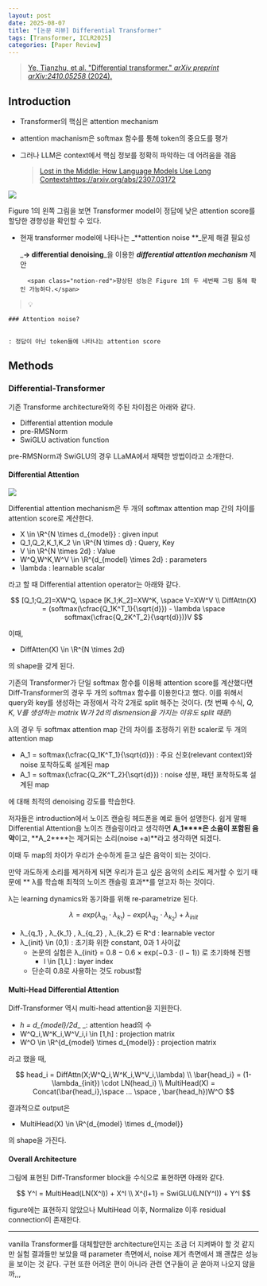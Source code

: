```yaml
---
layout: post
date: 2025-08-07
title: "[논문 리뷰] Differential Transformer"
tags: [Transformer, ICLR2025]
categories: [Paper Review]
---
```


> [Ye, Tianzhu, et al. "Differential transformer." ](https://arxiv.org/abs/2410.05258)[_arXiv preprint arXiv:2410.05258_](https://arxiv.org/abs/2410.05258)[ (2024).](https://arxiv.org/abs/2410.05258)



## Introduction

- Transformer의 핵심은 attention mechanism
- attention machanism은 softmax 함수를 통해 token의 중요도를 평가
- 그러나 LLM은 context에서 핵심 정보를 정확히 파악하는 데 어려움을 겪음

	> [Lost in the Middle: How Language Models Use Long Contextshttps://arxiv.org/abs/2307.03172](https://arxiv.org/abs/2307.03172)


![](https://prod-files-secure.s3.us-west-2.amazonaws.com/542b861c-36a8-4051-84e5-8804b6728dba/9083ea56-691a-4752-ae26-47f403431ac8/image.png?X-Amz-Algorithm=AWS4-HMAC-SHA256&X-Amz-Content-Sha256=UNSIGNED-PAYLOAD&X-Amz-Credential=ASIAZI2LB4666NSDFP4W%2F20250825%2Fus-west-2%2Fs3%2Faws4_request&X-Amz-Date=20250825T081308Z&X-Amz-Expires=3600&X-Amz-Security-Token=IQoJb3JpZ2luX2VjEAAaCXVzLXdlc3QtMiJIMEYCIQCSANq7ebF0o9hofi9%2BX8TWdWfr57nYYjBgfa6K5X5dwgIhALvD6%2B7N%2F3DI5ChYdJinv6Ji15wTgIJVq7H0PsiyxRlWKv8DCFgQABoMNjM3NDIzMTgzODA1Igw4u4V1bNQji8%2BBfXgq3ANLUpfkWZDR2aW6cr5djn1lbZxXc%2B%2BBVsd%2BpV%2Banv528HOLAz2Qd%2BK5VIUurE4WJz4Nd9gkVLSE5UcR8eLAN2A%2FXBX1QdxD4UwMGbUNQ1HDSzfWQbaVMFfEGciSPrb8%2FUSaEQX7k37mbHaz5UeJmAl9UiUpQT91ZJyDfgg60etNjDmrdCol0b6dKmTn632Wt14cuZXC6091Udgry2PXvy%2BiBxRYldLTPhKk2E33NqCr88FOep%2F9pbaSOtT5KUvJBGAN%2B10wcfPk85g7CR1cSQ%2B2duKDyhVagkszNK2c6id1wwHnpWgXKHhDdmsSTmjWSgRNCHQsebeHasLhD1RG6N3CYW8e7hBnCHsL68yoZ42Fj%2BtdAfrde4aFo1H0Ck%2BADLpx3oGJX8%2FC%2F%2FB12k2xnIWIMJ%2B6vdS3oPvOFCP2AgfiUBdM%2ByHnwR8x8RaP9YiLPYJJsLcEcQ0%2B%2BkRihDAJ%2BvjPIXeG8ix%2FOOykie5HwXXqJpY7Or2hET4HtFUEv8zapKVa7%2FeGSKF8rrd5%2BtVkpJfbmB3Yi3VvncJXWGsn%2Fah4J4daUZuHMRDca2zMIb6Kcs3CYBeaJ6btbttl3KhjAfZuaDwPNfU43YAVv%2Bzp84n%2BWakEKJriH4zATKXDuzC%2BnLDFBjqkAa4jDnHMPAqEf7gK4O55NEjpvEAPgWXEpnaP%2BNOqj4VtNRyKLxIFJD8CXcf%2BYYQc7S80qC3TxT%2FBwFcqonylqrow6r%2F8aJDp5o1QbuybDgzyTYkWsjE3FI62o2UD25dyBvhwzfHKGimg4hA%2B9koRqGb%2FBbkQLHszeacEshJptEJw34y6RxsjEYiWx0McXnatAe3D1rhXdIMFZOw%2Fzzl1vOUc74s%2F&X-Amz-Signature=3b1a00ea38f14fe314f3114f34eaeddfd373b0577f489732d1e1a63398e3b548&X-Amz-SignedHeaders=host&x-amz-checksum-mode=ENABLED&x-id=GetObject)


Figure 1의 왼쪽 그림을 보면 Transformer model이 정답에 낮은 attention score를 할당한 경향성을 확인할 수 있다.

- 현재 transformer model에 나타나는 _**attention noise **_문제 해결 필요성

	_**→ differential denoising**_을 이용한 _**differential attention mechanism**_ 제안


		<span class="notion-red">향상된 성능은 Figure 1의 두 세번째 그림 통해 확인 가능하다.</span>


> 💡 


	### Attention noise?


	: 정답이 아닌 token들에 나타나는 attention score



## Methods



### Differential-Transformer


기존 Transforme architecture와의 주된 차이점은 아래와 같다.

- Differential attention module
- pre-RMSNorm
- SwiGLU activation function

pre-RMSNorm과 SwiGLU의 경우 LLaMA에서 채택한 방법이라고 소개한다.



#### Differential Attention


![](https://prod-files-secure.s3.us-west-2.amazonaws.com/542b861c-36a8-4051-84e5-8804b6728dba/116d70b2-1963-4810-9167-f4c7d8a06e8f/image.png?X-Amz-Algorithm=AWS4-HMAC-SHA256&X-Amz-Content-Sha256=UNSIGNED-PAYLOAD&X-Amz-Credential=ASIAZI2LB4666NSDFP4W%2F20250825%2Fus-west-2%2Fs3%2Faws4_request&X-Amz-Date=20250825T081308Z&X-Amz-Expires=3600&X-Amz-Security-Token=IQoJb3JpZ2luX2VjEAAaCXVzLXdlc3QtMiJIMEYCIQCSANq7ebF0o9hofi9%2BX8TWdWfr57nYYjBgfa6K5X5dwgIhALvD6%2B7N%2F3DI5ChYdJinv6Ji15wTgIJVq7H0PsiyxRlWKv8DCFgQABoMNjM3NDIzMTgzODA1Igw4u4V1bNQji8%2BBfXgq3ANLUpfkWZDR2aW6cr5djn1lbZxXc%2B%2BBVsd%2BpV%2Banv528HOLAz2Qd%2BK5VIUurE4WJz4Nd9gkVLSE5UcR8eLAN2A%2FXBX1QdxD4UwMGbUNQ1HDSzfWQbaVMFfEGciSPrb8%2FUSaEQX7k37mbHaz5UeJmAl9UiUpQT91ZJyDfgg60etNjDmrdCol0b6dKmTn632Wt14cuZXC6091Udgry2PXvy%2BiBxRYldLTPhKk2E33NqCr88FOep%2F9pbaSOtT5KUvJBGAN%2B10wcfPk85g7CR1cSQ%2B2duKDyhVagkszNK2c6id1wwHnpWgXKHhDdmsSTmjWSgRNCHQsebeHasLhD1RG6N3CYW8e7hBnCHsL68yoZ42Fj%2BtdAfrde4aFo1H0Ck%2BADLpx3oGJX8%2FC%2F%2FB12k2xnIWIMJ%2B6vdS3oPvOFCP2AgfiUBdM%2ByHnwR8x8RaP9YiLPYJJsLcEcQ0%2B%2BkRihDAJ%2BvjPIXeG8ix%2FOOykie5HwXXqJpY7Or2hET4HtFUEv8zapKVa7%2FeGSKF8rrd5%2BtVkpJfbmB3Yi3VvncJXWGsn%2Fah4J4daUZuHMRDca2zMIb6Kcs3CYBeaJ6btbttl3KhjAfZuaDwPNfU43YAVv%2Bzp84n%2BWakEKJriH4zATKXDuzC%2BnLDFBjqkAa4jDnHMPAqEf7gK4O55NEjpvEAPgWXEpnaP%2BNOqj4VtNRyKLxIFJD8CXcf%2BYYQc7S80qC3TxT%2FBwFcqonylqrow6r%2F8aJDp5o1QbuybDgzyTYkWsjE3FI62o2UD25dyBvhwzfHKGimg4hA%2B9koRqGb%2FBbkQLHszeacEshJptEJw34y6RxsjEYiWx0McXnatAe3D1rhXdIMFZOw%2Fzzl1vOUc74s%2F&X-Amz-Signature=48c7f03bc6c8622feaf6cb16ea81050d3569376d6338d6b03adf7186c95d7a97&X-Amz-SignedHeaders=host&x-amz-checksum-mode=ENABLED&x-id=GetObject)


Differential attention mechanism은 두 개의 softmax attention map 간의 차이를 attention score로 계산한다.

- X \in \R^{N \times d\_{model}} : given input
- Q\_1,Q\_2,K\_1,K\_2 \in \R^{N \times d} : Query, Key
- V \in \R^{N \times 2d} : Value
- W^Q,W^K,W^V \in \R^{d\_{model} \times 2d} : parameters
- \lambda : learnable scalar

라고 할 때 Differential attention operator는 아래와 같다.


$$
[Q_1;Q_2]=XW^Q, \space [K_1;K_2]=XW^K, \space V=XW^V \\
DiffAttn(X) = (softmax(\cfrac{Q_1K^T_1}{\sqrt{d}}) - \lambda \space softmax(\cfrac{Q_2K^T_2}{\sqrt{d}}))V
$$


이때,

- DiffAtten(X) \in \R^{N \times 2d}

의 shape을 갖게 된다.


기존의 Transformer가 단일 softmax 함수를 이용해 attention score를 계산했다면 Diff-Transformer의 경우 두 개의 softmax 함수를 이용한다고 했다. 이를 위해서 query와 key를 생성하는 과정에서 각각 2개로 split 해주는 것이다. <span class="notion-red">(첫 번째 수식, </span><span class="notion-red">_Q, K, V를 생성하는 matrix W가 2d의 dismension을 가지는 이유도 split 때문_</span><span class="notion-red">)</span>


 λ의 경우 두 softmax attention map 간의 차이를 조정하기 위한 scaler로 두 개의 attention map

- A\_1 = softmax(\cfrac{Q\_1K^T\_1}{\sqrt{d}}) : 주요 신호(relevant context)와 noise 포착하도록 설계된 map
- A\_1 = softmax(\cfrac{Q\_2K^T\_2}{\sqrt{d}}) : noise 성분, 패턴 포착하도록 설계된 map 

에 대해 최적의 denoising 강도를 학습한다.


저자들은 introduction에서 노이즈 캔슬링 헤드폰을 예로 들어 설명한다. 쉽게 말해 Differential Attention을 노이즈 캔슬링이라고 생각하면 **A\_1****은 소음이 포함된 음악**이고, **A\_2****는 제거되는 소리(noise +a)**라고 생각하면 되겠다. 


이때 두 map의 차이가 우리가 순수하게 듣고 싶은 음악이 되는 것이다. 


만약 과도하게 소리를 제거하게 되면 우리가 듣고 싶은 음악의 소리도 제거할 수 있기 때문에 ** λ를 학습해 최적의 노이즈 캔슬링 효과**를 얻고자 하는 것이다.


λ는 learning dynamics와 동기화를 위해 re-parametrize 된다.


$$
\lambda = exp(\lambda_{q_1} \cdot \lambda_{k_1}) - exp(\lambda_{q_2} \cdot \lambda_{k_2}) + \lambda_{init}
$$

- λ\_{q\_1} , λ\_{k\_1} , λ\_{q\_2} , λ\_{k\_2} ∈ R^d : learnable vector
- λ\_{init} \in (0,1) : 초기화 위한 constant, 0과 1 사이값
	- 논문의 실험은 λ\_{init} = 0.8 − 0.6 × exp(−0.3 · (l − 1)) 로 초기화해 진행
		- l \in [1,L] : layer index
	- 단순히 0.8로 사용하는 것도 robust함


#### **Multi-Head Differential Attention**


Diff-Transformer 역시 multi-head attention을 지원한다.

- _h = d\_{model}/2d__ _: attention head의 수
- W^Q\_i,W^K\_i,W^V\_i,i \in [1,h] : projection matrix
- W^O \in \R^{d\_{model} \times d\_{model}} : projection matrix

라고 했을 때,


$$
head_i = DiffAttn(X;W^Q_i,W^K_i,W^V_i,\lambda) \\
\bar{head_i} = (1-\lambda_{init}) \cdot LN(head_i) \\
MultiHead(X) = Concat(\bar{head_i},\space ... \space , \bar{head_h})W^O
$$


결과적으로 output은

- MultiHead(X) \in \R^{d\_{model} \times d\_{model}}

의 shape을 가진다.



#### Overall Architecture


그림에 표현된 Diff-Transformer block을 수식으로 표현하면 아래와 같다.


$$
Y^l = MultiHead(LN(X^l)) + X^l \\
X^{l+1} = SwiGLU(LN(Y^l)) + Y^l
$$


figure에는 표현하지 않았으나 MultiHead 이후, Normalize 이후 residual connection이 존재한다.


---


vanilla Transformer를 대체할만한 architecture인지는 조금 더 지켜봐야 할 것 같지만 실험 결과들만 보았을 때 parameter 측면에서, noise 제거 측면에서 꽤 괜찮은 성능을 보이는 것 같다. 구현 또한 어려운 편이 아니라 관련 연구들이 곧 쏟아져 나오지 않을까,,,

